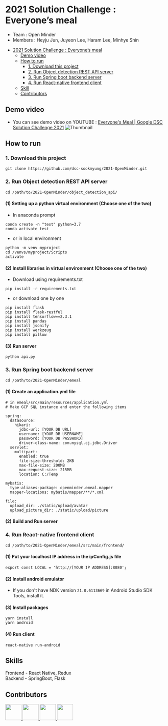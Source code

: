 # 2021 Solution Challenge :  Everyone’s meal
* Team : Open Minder
* Members : Heyju Jun, Juyeon Lee, Haram Lee, Minhye Shin
- [2021 Solution Challenge :  Everyone’s meal](#2021-solution-challenge---everyones-meal)
  - [Demo video](#demo-video)
  - [How to run](#how-to-run)
    - [1. Download this project](#1-download-this-project)
    - [2. Run Object detection REST API server](#2-run-object-detection-rest-api-server)
    - [3. Run Spring boot backend server](#3-run-spring-boot-backend-server)
    - [4. Run React-native frontend client](#4-run-react-native-frontend-client)
  - [Skill](#skill)
  - [Contributors](#contributors)


## Demo video
* You can see demo video on YOUTUBE : [Everyone's Meal | Google DSC Solution Challenge 2021](https://youtu.be/9S_JYTBmbzo)
![Thumbnail](https://user-images.githubusercontent.com/35680202/113224348-2a8d1100-92c6-11eb-8312-2b4cc52cad44.png)


## How to run
### 1. Download this project
```
git clone https://github.com/dsc-sookmyung/2021-OpenMinder.git
```

### 2. Run Object detection REST API server
```
cd /path/to/2021-OpenMinder/object_detection_api/
```
#### (1) Setting up a python virtual environment (Choose one of the two)
* In anaconda prompt
```
conda create -n "test" python=3.7
conda activate test
```
* or in local environment
```
python -m venv myproject
cd /venvs/myproject/Scripts
activate
```

#### (2) Install libraries in virtual environment (Choose one of the two)
* Download using requirements.txt
```
pip install -r requirements.txt
```

* or download one by one
```
pip install flask
pip install flask-restful
pip install tensorflow==2.3.1
pip install pandas
pip install jsonify
pip install werkzeug
pip install pillow
```

#### (3) Run server
```
python api.py
```

### 3. Run Spring boot backend server
```
cd /path/to/2021-OpenMinder/emeal
```
#### (1) Create an application.yml file
```
# in emeal/src/main/resources/application.yml
# Make GCP SQL instance and enter the following items

spring:
  datasource:
    hikari:
      jdbc-url: [YOUR DB URL]
      username: [YOUR DB USERNAME]
      password: [YOUR DB PASSWORD]
      driver-class-name: com.mysql.cj.jdbc.Driver
  servlet:
    multipart:
      enabled: true
      file-size-threshold: 2KB
      max-file-size: 200MB
      max-request-size: 215MB
      location: C:/Temp

mybatis:
  type-aliases-package: openminder.emeal.mapper
  mapper-locations: mybatis/mapper/**/*.xml

file:
  upload_dir: ./static/upload/avatar
  upload_picture_dir: ./static/upload/picture
```

#### (2) Build and Run server


### 4. Run React-native frontend client
```
cd /path/to/2021-OpenMinder/emeal/src/main/frontend/
```
#### (1) Put your localhost IP address in the ipConfig.js file
```
export const LOCAL = 'http://[YOUR IP ADDRESS]:8080';
```

#### (2) Install android emulator
* If you don't have NDK version `21.0.6113669` in Android Studio SDK Tools, install it.

#### (3) Install packages
```
yarn install
yarn android
```

#### (4) Run client
```
react-native run-android
```

## Skills
Frontend - React Native, Redux<br>
Backend - SpringBoot, Flask
<br>

## Contributors
<div>
<a href="https://github.com/hrxorxm">
  <img src="https://github.com/hrxorxm.png" width="50" height="50" >
</a>
    <a href="https://github.com/hyeju1123">
  <img src="https://github.com/hyeju1123.png" width="50" height="50" >
</a>
    <a href="https://github.com/minn12">
  <img src="https://github.com/minn12.png" width="50" height="50" >
</a>
    <a href="https://github.com/juyonLee00">
  <img src="https://github.com/juyonLee00.png" width="50" height="50" >
</a>

